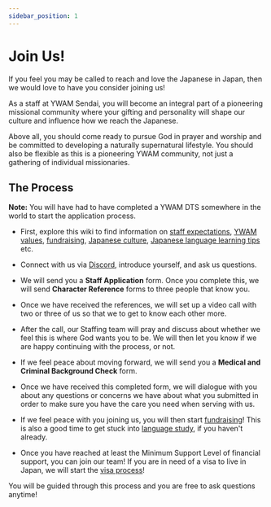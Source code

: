```yaml
---
sidebar_position: 1
---
```


# Join Us!

If you feel you may be called to reach and love the Japanese in Japan, then we would love to have you consider joining us!

As a staff at YWAM Sendai, you will become an integral part of a pioneering missional community where your gifting and personality will shape our culture and influence how we reach the Japanese.

Above all, you should come ready to pursue God in prayer and worship and be committed to developing a naturally supernatural lifestyle. You should also be flexible as this is a pioneering YWAM community, not just a gathering of individual missionaries.

## The Process

**Note:** You will have had to have completed a YWAM DTS somewhere in the world to start the application process.

* First, explore this wiki to find information on [staff expectations](../staffing.md), [YWAM values](../../about/values.md), [fundraising](fundraising.md), [Japanese culture](../../community/culture.md), [Japanese language learning tips](../../community/language.md) etc.

* Connect with us via [Discord](../../community/communication.md), introduce yourself, and ask us questions.

* We will send you a **Staff Application** form. Once you complete this, we will send **Character Reference** forms to three people that know you.

* Once we have received the references, we will set up a video call with two or three of us so that we to get to know each other more.

* After the call, our Staffing team will pray and discuss about whether we feel this is where God wants you to be. We will then let you know if we are happy continuing with the process, or not.

* If we feel peace about moving forward, we will send you a **Medical and Criminal Background Check** form.

* Once we have received this completed form, we will dialogue with you about any questions or concerns we have about what you submitted in order to make sure you have the care you need when serving with us.

* If we feel peace with you joining us, you will then start [fundraising](fundraising.md)! This is also a good time to get stuck into [language study](../../community/language.md), if you haven't already.

* Once you have reached at least the Minimum Support Level of financial support, you can join our team! If you are in need of a visa to live in Japan, we will start the [visa process](visaApply.md)!

You will be guided through this process and you are free to ask questions anytime!